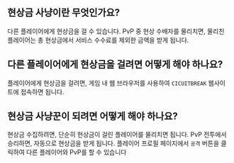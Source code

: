 ## 현상금 사냥이란 무엇인가요?

다른 플레이어에게 현상금을 걸 수 있습니다. PvP 중 현상 수배자를 물리치면, 물리친 플레이어는 총 현상금에서 서비스 수수료를 제외한 금액을 받게 됩니다.

## 다른 플레이어에게 현상금을 걸려면 어떻게 해야 하나요?

플레이어에게 현상금을 걸려면, 게임 내 웹 브라우저를 사용하여 `CICUITBREAK` 웹사이트에 접속하면 됩니다.

## 현상금 사냥꾼이 되려면 어떻게 해야 하나요?

현상금 수집하려면, 단순히 현상금이 걸린 플레이어를 물리치면 됩니다. PvP 전투에서 승리하면, 자동으로 현상금을 받게 됩니다.
플레이어 프로필 페이지에서 `공격` 버튼을 클릭하여 다른 플레이어와 PvP를 할 수 있습니다
